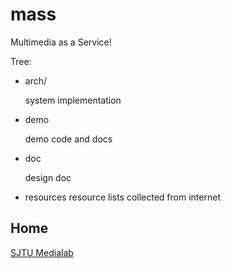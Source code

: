 mass
================
Multimedia as a Service!

Tree:
* arch/

  system implementation

* demo

  demo code and docs

* doc

  design doc

* resources
  resource lists collected from internet


Home
----------
[SJTU Medialab](http://medialab.sjtu.edu.cn/)
